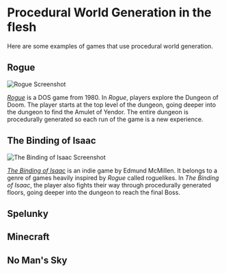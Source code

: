 # Procedural World Generation in the flesh

Here are some examples of games that use procedural world generation.

## Rogue

![Rogue Screenshot](https://upload.wikimedia.org/wikipedia/commons/thumb/1/17/Rogue_Screen_Shot_CAR.PNG/220px-Rogue_Screen_Shot_CAR.PNG)

[_Rogue_](https://www.mobygames.com/game/rogue) is a DOS game from 1980.
In _Rogue_, players explore the Dungeon
of Doom. The player starts at the top level of the dungeon, going deeper into
the dungeon to find the Amulet of Yendor. The entire dungeon is procedurally
generated so each run of the game is a new experience.

## The Binding of Isaac

![The Binding of Isaac Screenshot](https://i.kym-cdn.com/photos/images/original/000/992/254/c44.gif)

[_The Binding of Isaac_](https://bindingofisaac.com/) is an indie game by
Edmund McMillen. It belongs to
a genre of games heavily inspired by _Rogue_ called roguelikes. In
_The Binding of Isaac_, the player also fights their way through procedurally
generated floors, going deeper into the dungeon to reach the final Boss.

## Spelunky

## Minecraft

## No Man's Sky

